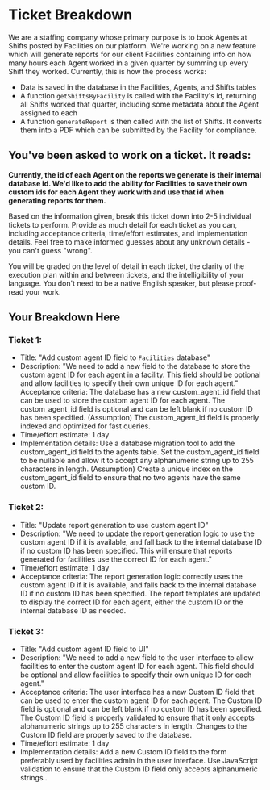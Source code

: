 # Ticket Breakdown
We are a staffing company whose primary purpose is to book Agents at Shifts posted by Facilities on our platform. We're working on a new feature which will generate reports for our client Facilities containing info on how many hours each Agent worked in a given quarter by summing up every Shift they worked. Currently, this is how the process works:

- Data is saved in the database in the Facilities, Agents, and Shifts tables
- A function `getShiftsByFacility` is called with the Facility's id, returning all Shifts worked that quarter, including some metadata about the Agent assigned to each
- A function `generateReport` is then called with the list of Shifts. It converts them into a PDF which can be submitted by the Facility for compliance.

## You've been asked to work on a ticket. It reads:

**Currently, the id of each Agent on the reports we generate is their internal database id. We'd like to add the ability for Facilities to save their own custom ids for each Agent they work with and use that id when generating reports for them.**


Based on the information given, break this ticket down into 2-5 individual tickets to perform. Provide as much detail for each ticket as you can, including acceptance criteria, time/effort estimates, and implementation details. Feel free to make informed guesses about any unknown details - you can't guess "wrong".


You will be graded on the level of detail in each ticket, the clarity of the execution plan within and between tickets, and the intelligibility of your language. You don't need to be a native English speaker, but please proof-read your work.

## Your Breakdown Here

### Ticket 1:

- Title: "Add custom agent ID field to `Facilities` database"
- Description: "We need to add a new field to the database to store the custom agent ID for each agent in a facility. This field should be optional and allow facilities to specify their own unique ID for each agent."
Acceptance criteria:
The database has a new custom_agent_id field that can be used to store the custom agent ID for each agent.
The custom_agent_id field is optional and can be left blank if no custom ID has been specified. (Assumption)
The custom_agent_id field is properly indexed and optimized for fast queries.
- Time/effort estimate: 1 day
- Implementation details:
Use a database migration tool to add the custom_agent_id field to the agents table.
Set the custom_agent_id field to be nullable and allow it to accept any alphanumeric string up to 255 characters in length. (Assumption)
Create a unique index on the custom_agent_id field to ensure that no two agents have the same custom ID.


### Ticket 2:

- Title: "Update report generation to use custom agent ID"
- Description: "We need to update the report generation logic to use the custom agent ID if it is available, and fall back to the internal database ID if no custom ID has been specified. This will ensure that reports generated for facilities use the correct ID for each agent."
- Time/effort estimate: 1 day
- Acceptance criteria:
The report generation logic correctly uses the custom agent ID if it is available, and falls back to the internal database ID if no custom ID has been specified.
The report templates are updated to display the correct ID for each agent, either the custom ID or the internal database ID as needed.

### Ticket 3:

- Title: "Add custom agent ID field to UI"
- Description: "We need to add a new field to the user interface to allow facilities to enter the custom agent ID for each agent. This field should be optional and allow facilities to specify their own unique ID for each agent."
- Acceptance criteria:
The user interface has a new Custom ID field that can be used to enter the custom agent ID for each agent.
The Custom ID field is optional and can be left blank if no custom ID has been specified.
The Custom ID field is properly validated to ensure that it only accepts alphanumeric strings up to 255 characters in length.
Changes to the Custom ID field are properly saved to the database.
- Time/effort estimate: 1 day
- Implementation details:
Add a new Custom ID field to the form preferably used by facilities admin in the user interface.
Use JavaScript validation to ensure that the Custom ID field only accepts alphanumeric strings .
